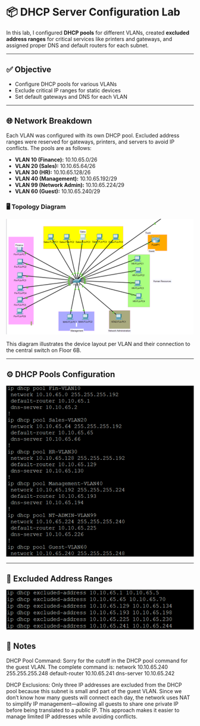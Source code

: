 # 📦 DHCP Server Configuration Lab

In this lab, I configured **DHCP pools** for different VLANs, created **excluded address ranges** for critical services like printers and gateways, and assigned proper DNS and default routers for each subnet.

---

## ✅ Objective
- Configure DHCP pools for various VLANs
- Exclude critical IP ranges for static devices
- Set default gateways and DNS for each VLAN

---

## 🌐 Network Breakdown

Each VLAN was configured with its own DHCP pool. Excluded address ranges were reserved for gateways, printers, and servers to avoid IP conflicts. The pools are as follows:

- **VLAN 10 (Finance):** 10.10.65.0/26
- **VLAN 20 (Sales):** 10.10.65.64/26
- **VLAN 30 (HR):** 10.10.65.128/26
- **VLAN 40 (Management):** 10.10.65.192/29
- **VLAN 99 (Network Admin):** 10.10.65.224/29
- **VLAN 60 (Guest):** 10.10.65.240/29

### 🖥️ Topology Diagram

![DHCP Lab Topology](images/DHCP_Topology.png)

This diagram illustrates the device layout per VLAN and their connection to the central switch on Floor 6B.

---

## ⚙️ DHCP Pools Configuration

![DHCP Pools](images/DHCP_Pools.png)

---

## 🚫 Excluded Address Ranges

![Excluded Ranges](images/DHCP_Exclusions.png)

## 📝 Notes

DHCP Pool Command: Sorry for the cutoff in the DHCP pool command for the guest VLAN. The complete command is:
network 10.10.65.240 255.255.255.248
default-router 10.10.65.241 
dns-server 10.10.65.242

DHCP Exclusions: Only three IP addresses are excluded from the DHCP pool because this subnet is small and part of the guest VLAN. Since we don’t know how many guests will connect each day, the network uses NAT to simplify IP management—allowing all guests to share one private IP before being translated to a public IP. This approach makes it easier to manage limited IP addresses while avoiding conflicts.


